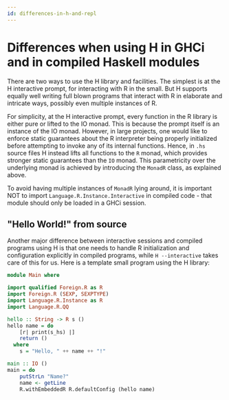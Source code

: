 ```yaml
---
id: differences-in-h-and-repl
---
```


Differences when using H in GHCi and in compiled Haskell modules
================================================================

There are two ways to use the H library and facilities. The simplest
is at the H interactive prompt, for interacting with R in the small.
But H supports equally well writing full blown programs that interact
with R in elaborate and intricate ways, possibly even multiple
instances of R.

For simplicity, at the H interactive prompt, every function in the
R library is either pure or lifted to the IO monad. This is because
the prompt itself is an instance of the IO monad. However, in large
projects, one would like to enforce static guarantees about the
R interpreter being properly initialized before attempting to invoke
any of its internal functions. Hence, in `.hs` source files H instead
lifts all functions to the `R` monad, which provides stronger static
guarantees than the `IO` monad. This parametricity over the underlying
monad is achieved by introducing the `MonadR` class, as explained
above.

To avoid having multiple instances of `MonadR` lying around, it is
important NOT to import `Language.R.Instance.Interactive` in compiled
code - that module should only be loaded in a GHCi session.

## "Hello World!" from source

Another major difference between interactive sessions and compiled
programs using H is that one needs to handle R initialization and
configuration explicitly in compiled programs, while `H --interactive`
takes care of this for us. Here is a template small program using the
H library:

```Haskell
module Main where

import qualified Foreign.R as R
import Foreign.R (SEXP, SEXPTYPE)
import Language.R.Instance as R
import Language.R.QQ

hello :: String -> R s ()
hello name = do
    [r| print(s_hs) |]
    return ()
  where
    s = "Hello, " ++ name ++ "!"

main :: IO ()
main = do
    putStrLn "Name?"
    name <- getLine
    R.withEmbeddedR R.defaultConfig (hello name)
```
